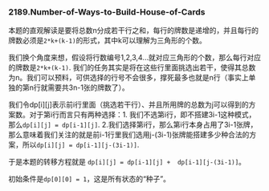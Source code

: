 ### 2189.Number-of-Ways-to-Build-House-of-Cards

本题的直观解读是要将总数n分成若干行之和，每行的牌数是递增的，并且每行的牌数必须是```2*k+(k-1)```的形式，其中k可以理解为三角形的个数。

我们换个角度来想，假设将行数编号1,2,3,4...就对应三角形的个数，那么每行对应的牌数是```2*k+(k-1)```. 我们的任务其实是将在这些行里面挑选出若干，使得其总数为n。我们可以预料，可供选择的行号不会很多，撑死最多也就是n行（事实上单独的第n行就需要共3n-1张的牌数了）。

我们令dp[i][j]表示前i行里面（挑选若干行）、并且所用牌的总数为j可以得到的方案数。对于第i行而言只有两种选择：1. 我们不选第i行，即不搭建3i-1这种模式，那么```dp[i][j] = dp[i-1][j]```. 2.我们选择第i行，那么第i行本身占用了3i-1张牌，那么意味着我们关注的就是前i-1行里我们选用j-(3i-1)张牌能搭建多少种合法的方案，所以```dp[i][j] = dp[i-1][j-(3i-1)]```.

于是本题的转移方程就是 ```dp[i][j] = dp[i-1][j] +  dp[i-1][j-(3i-1)]```。

初始条件是```dp[0][0] = 1```，这是所有状态的“种子”。
